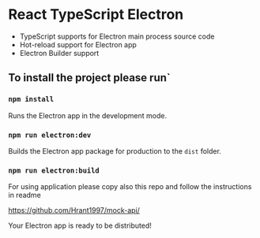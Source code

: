 React TypeScript Electron
===========================================================================

* TypeScript supports for Electron main process source code
* Hot-reload support for Electron app
* Electron Builder support

## To install the project please run`

### `npm install`

Runs the Electron app in the development mode.

### `npm run electron:dev`

Builds the Electron app package for production to the `dist` folder.

### `npm run electron:build`

For using application please copy also this repo and follow the instructions in readme

https://github.com/Hrant1997/mock-api/

Your Electron app is ready to be distributed!
